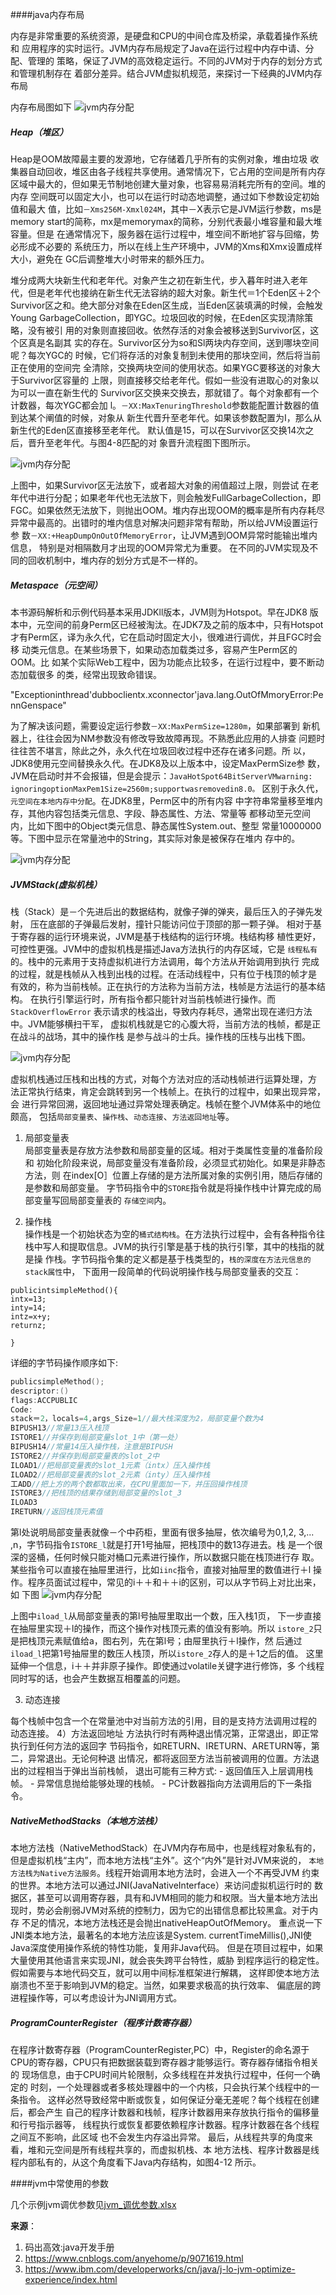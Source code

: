 
####java内存布局

内存是非常重要的系统资源，是硬盘和CPU的中间仓库及桥梁，承载着操作系统和
应用程序的实时运行。JVM内存布局规定了Java在运行过程中内存中请、分配、管理的
策略，保证了JVM的高效稳定运行。不同的JVM对于内存的划分方式和管理机制存在
着部分差异。结合JVM虚拟机规范，来探讨一下经典的JVM内存布局

内存布局图如下
![jvm内存分配](../../../etc/jvm/jvm_内存布局.png)

##### Heap（堆区）

Heap是OOM故障最主要的发源地，它存储着几乎所有的实例对象，堆由垃圾
收集器自动回收，堆区由各子线程共享使用。通常情况下，它占用的空间是所有内存
区域中最大的，但如果无节制地创建大量对象，也容易易消耗完所有的空间。堆的内存
空间既可以固定大小，也可以在运行时动态地调整，通过如下参数设定初始值和最大
值，比如`－Xms256M-Xmxl024M`，其中－X表示它是JVM运行参数，ms是memory
start的简称，mx是memorymax的简称，分别代表最小堆容量和最大堆容量。但是
在通常情况下，服务器在运行过程中，堆空间不断地扩容与回缩，势必形成不必要的
系统压力，所以在线上生产环境中，JVM的Xms和Xmx设置成样大小，避免在
GC后调整堆大小时带来的额外压力。

堆分成两大块新生代和老年代。对象产生之初在新生代，步入暮年时进入老年
代，但是老年代也接纳在新生代无法容纳的超大对象。新生代＝1个Eden区＋2个
Survivor区之和。绝大部分对象在Eden区生成，当Eden区装填满的时候，会触发Young
GarbageCollection，即YGC。垃圾回收的时候，在Eden区实现清除策略，没有被引
用的对象则直接回收。依然存活的对象会被移送到Survivor区，这个区真是名副其
实的存在。Survivor区分为so和Sl两块内存空间，送到哪块空间呢？每次YGC的
时候，它们将存活的对象复制到未使用的那块空间，然后将当前正在使用的空间完
全清除，交换两块空间的使用状态。如果YGC要移送的对象大于Survivor区容量的
上限，则直接移交给老年代。假如一些没有进取心的对象以为可以一直在新生代的
Survivor区交换来交换去，那就错了。每个对象都有一个计数器，每次YGC都会加
l。`－XX:MaxTenuringThreshold`参数能配置计数器的值到达某个阐值的时候，对象从
新生代晋升至老年代。如果该参数配置为I，那么从新生代的Eden区直接移至老年代。
默认值是15，可以在Survivor区交换14次之后，晋升至老年代。与图4-8匹配的对
象晋升流程图下图所示。

![jvm内存分配](../../../etc/jvm/jvm_memory_1.png)

上图中，如果Survivor区无法放下，或者超大对象的闹值超过上限，则尝试
在老年代中进行分配；如果老年代也无法放下，则会触发FullGarbageCollection，即
FGC。如果依然无法放下，则抛出OOM。堆内存出现OOM的概率是所有内存耗尽
异常中最高的。出错时的堆内信息对解决问题非常有帮助，所以给JVM设置运行参
数`－XX:+HeapDumpOnOutOfMemoryError`，让JVM遇到OOM异常时能输出堆内信息，
特别是对相隔数月才出现的OOM异常尤为重要。
在不同的JVM实现及不同的回收机制中，堆内存的划分方式是不一样的。

##### Metaspace（元空间）
本书源码解析和示例代码基本采用JDKll版本，JVM则为Hotspot。早在JDK8
版本中，元空间的前身Perm区已经被淘汰。在JDK7及之前的版本中，只有Hotspot
才有Perm区，译为永久代，它在启动时固定大小，很难进行调优，并且FGC时会移
动类元信息。在某些场景下，如果动态加载类过多，容易产生Perm区的OOM。比
如某个实际Web工程中，因为功能点比较多，在运行过程中，要不断动态加载很多
的类，经常出现致命错误。

"Exceptioninthread'dubboclientx.xconnector'java.lang.OutOfMmoryError:PennGenspace"

为了解决该问题，需要设定运行参数`－XX:MaxPermSize=1280m`，如果部署到
新机器上，往往会因为NM参数没有修改导致故障再现。不熟悉此应用的人排查
问题时往往苦不堪言，除此之外，永久代在垃圾回收过程中还存在诸多问题。所
以，JDK8使用元空间替换永久代。在JDK8及以上版本中，设定MaxPermSize参
数，JVM在启动时并不会报锚，但是会提示：`JavaHotSpot64BitServerVMwarning:
ignoringoptionMaxPem1Size=2560m;supportwasremovedin8.0。`
区别于永久代，`元空间在本地内存中分配`。在JDK8里，Perm区中的所有内容
中字符串常量移至堆内存，其他内容包括类元信息、字段、静态属性、方法、常量等
都移动至元空间内，比如下图中的Object类元信息、静态属性System.out、整型
常量10000000等。下图中显示在常量池中的String，其实际对象是被保存在堆内
存中的。

![jvm内存分配](../../../etc/jvm/jvm_memory_matespace.png)

##### JVMStack(虚拟机栈）
栈（Stack）是－个先进后出的数据结构，就像子弹的弹夹，最后压入的子弹先发射，
压在底部的子弹最后发射，撞针只能访问位于顶部的那一颗子弹。
相对于基于寄存器的运行环境来说，JVM是基于栈结构的运行环境。栈结构移
植性更好，可控性更强。JVM中的虚拟机栈是描述Java方法执行的内存区域，它是
`线程私有`的。栈中的元素用于支持虚拟机进行方法调用，每个方法从开始调用到执行
完成的过程，就是栈帧从入栈到出栈的过程。在活动线程中，只有位于栈顶的帧才是
有效的，称为当前栈帧。正在执行的方法称为当前方法，栈帧是方法运行的基本结构。
在执行引擎运行时，所有指令都只能针对当前栈帧进行操作。而`StackOverflowError`
表示请求的栈溢出，导致内存耗尽，通常出现在递归方法中。JVM能够横扫干军，
虚拟机栈就是它的心腹大将，当前方法的栈帧，都是正在战斗的战场，其中的操作栈
是参与战斗的士兵。操作栈的压栈与出栈下图。

![jvm内存分配](../../../etc/jvm/jvm_memory_stack.png)

虚拟机栈通过压栈和出栈的方式，对每个方法对应的活动栈帧进行运算处理，方
法正常执行结束，肯定会跳转到另一个栈帧上。在执行的过程中，如果出现异常，会
进行异常回溯，返回地址通过异常处理表确定。栈帧在整个JVM体系中的地位颇高，
包括`局部变量表`、`操作栈`、`动态连接`、`方法返回地址`等。

1. 局部变量表   
局部变量表是存放方法参数和局部变量的区域。相对于类属性变量的准备阶段和
初始化阶段来说，局部变量没有准备阶段，必须显式初始化。如果是非静态方法，则
在index[O］位置上存储的是方法所属对象的实例引用，随后存储的是参数和局部变量。
字节码指令中的`STORE`指令就是将操作栈中计算完成的局部变量写回局部变量表的
`存储空间`内。

2. 操作栈   
操作栈是一个初始状态为空的`桶式结构栈`。在方法执行过程中，会有各种指令往
栈中写人和提取信息。JVM的执行引擎是基于栈的执行引擎，其中的栈指的就是操
作栈。字节码指令集的定义都是基于栈类型的，`栈的深度在方法元信息的stack属性`中，
下面用一段简单的代码说明操作栈与局部变量表的交互：

```
publicintsimpleMethod(){
intx=13;
inty=14;
intz=x+y;
returnz;

}

```
详细的字节码操作顺序如下:
```c++
publicsimpleMethod();
descriptor:()
flags:ACCPUBLIC
Code:
stack＝2，locals=4,args_Size=1//最大栈深度为2，局部变量个数为4
BIPUSH13//常量13压入栈顶
ISTORE1//并保存到局部变量slot_1中（第一处）
BIPUSH14//常量14压入操作栈，注意是BIPUSH
ISTORE2//并保存到局部变量表的slot_2中
ILOAD1//把局部变量表的slot_1元素（intx）压入操作栈
ILOAD2//把局部变量表的slot_2元素（inty）压入操作栈
工ADD//把上方的两个数都取出来，在CPU里面加一下，并压回操作栈顶
ISTORE3//把栈顶的结果存储到局部变量的slot_3
ILOAD3
IRETURN//返回栈顶元素值
```

第l处说明局部变量表就像－个中药柜，里面有很多抽屉，依次编号为0,1,2,
3,... ,n，字节码指令`ISTORE_l`就是打开1号抽屉，把栈顶中的数13存进去。栈
是一个很深的竖桶，任何时候只能对桶口元素进行操作，所以数据只能在栈顶进行存
取。某些指令可以直接在抽屉里进行，比如`iinc`指令，直接对抽屉里的数值进行＋l
操作。程序员面试过程中，常见的i＋＋和＋＋i的区别，可以从字节码上对比出来，如
下图
![jvm内存分配](../../../etc/jvm/jvm_memory_stack_i.png)

上图中`iload_l`从局部变量表的第l号抽屉里取出一个数，压入栈1页，
下一步直接在抽屉里实现＋l的操作，而这个操作对栈顶元素的值没有影响。所以
`istore_2`只是把栈顶元素赋值给a，图右列，先在第l号；由屉里执行＋l操作，然
后通过`iload_l`把第1号抽屉里的数压人栈顶，所以`istore_2`存人的是＋1之后的值。
这里延伸一个信息，i＋＋并非原子操作。即使通过volatile关键字进行修饰，多
个线程同时写的话，也会产生数据互相覆盖的问题。

3. 动态连接

每个栈帧中包含一个在常量池中对当前方法的引用，目的是支持方法调用过程的
动态连接。
4）方法返回地址
方法执行时有两种退出情况第，正常退出，即正常执行到任何方法的返回字
节码指令，如RETURN、IRETURN、ARETURN等，第二，异常退出。无论何种退
出情况，都将返回至方法当前被调用的位置。方法退出的过程相当于弹出当前栈帧，
退出可能有三种方式:
    - 返回值压入上层调用栈帧。
    - 异常信息抛给能够处理的栈帧。
    - PC计数器指向方法调用后的下一条指令。

##### NativeMethodStacks（本地方法栈）
本地方法栈（NativeMethodStack）在JVM内存布局中，也是线程对象私有的，
但是虚拟机栈“主内”，而本地方法栈“主外”。这个“内外”是针对JVM来说的，
`本地方法栈为Native方法服务`。线程开始调用本地方法时，会进入一个不再受JVM
约束的世界。本地方法可以通过JNI(JavaNativeInterface）来访问虚拟机运行时的
数据区，甚至可以调用寄存器，具有和JVM相同的能力和权限。当大量本地方法出
现时，势必会削弱JVM对系统的控制力，因为它的出错信息都比较黑盒。对于内存
不足的情况，本地方法栈还是会抛出nativeHeapOutOfMemory。
重点说一下JNI类本地方法，最著名的本地方法应该是System.
currentTimeMillis(),JNI使Java深度使用操作系统的特性功能，复用非Java代码。
但是在项目过程中，如果大量使用其他语言来实现JNI，就会丧失跨平台特性，威胁
到程序运行的稳定性。假如需要与本地代码交互，就可以用中间标准框架进行解耦，
这样即使本地方法崩溃也不至于影响到JVM的稳定。当然，如果要求极高的执行效率、
偏底层的跨进程操作等，可以考虑设计为JNI调用方式。

##### ProgramCounterRegister（程序计数寄存器）
在程序计数寄存器（ProgramCounterRegister,PC）中，Register的命名源于
CPU的寄存器，CPU只有把数据装载到寄存器才能够运行。寄存器存储指令相关的
现场信息，由于CPU时间片轮限制，众多线程在并发执行过程中，任何一个确定的
时刻，一个处理器或者多核处理器中的一个内核，只会执行某个线程中的一条指令。
这样必然导致经常中断或恢复，如何保证分毫无差呢？每个线程在创建后，都会产生
自己的程序计数器和栈帧，程序计数器用来存放执行指令的偏移量和行号指示器等，
线程执行或恢复都要依赖程序计数器。程序计数器在各个线程之间互不影响，此区域
也不会发生内存溢出异常。
最后，从线程共享的角度来看，堆和元空间是所有线程共享的，而虚拟机栈、本
地方法栈、程序计数器是线程内部私有的，从这个角度看下Java内存结构，如图4-12
所示。



####jvm中常使用的参数

几个示例jvm调优参数见[jvm_调优参数.xlsx](../../../etc/jvm/jvm_调优参数.xlsx)





**来源**：
1. 码出高效:java开发手册
2. https://www.cnblogs.com/anyehome/p/9071619.html
3. https://www.ibm.com/developerworks/cn/java/j-lo-jvm-optimize-experience/index.html

